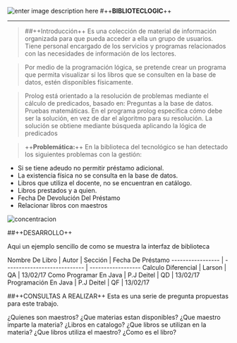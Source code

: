 ![enter image description here](https://lh3.googleusercontent.com/WWmZYN0Nj4SVgCeyMjdl4HlZ-4dwoN7YKy7ZuM30BN2usn_D9DHnp05_STjtUm7gcVRq0fQf=s250 "libros.jpg")
#++**BIBLIOTECLOGIC**++
- - -

>##++Introducción++
>Es una colección de material de información organizada para que pueda acceder a ella un grupo de usuarios. Tiene personal encargado de los servicios y programas relacionados con las necesidades de información de los lectores.

>Por medio de la programación lógica, se pretende crear un programa que permita visualizar si los libros que se consulten en la base de datos, estén disponibles físicamente.

>Prolog está orientado a la resolución de problemas mediante el cálculo de predicados, basado en:
Preguntas a la base de datos.
Pruebas matemáticas.
En el programa prolog especifica cómo debe ser la solución, en vez de dar el algoritmo para su resolución. La solución se obtiene mediante búsqueda aplicando la lógica de predicados

>++**Problemática:**++
En la biblioteca del tecnológico se han detectado los siguientes problemas con la gestión:
- Si se tiene adeudo no permitir préstamo adicional.
- La existencia física no se consulta en la base de datos.
- Libros que utiliza el docente, no se encuentran en catálogo.
- Libros prestados y a quien.
- Fecha De Devolución Del Préstamo
- Relacionar libros con maestros

![concentracion](https://lh3.googleusercontent.com/-Htmd1CpC8WA/WMcucK4r08I/AAAAAAAAPSw/jIZGT4c64EM425yUTAE-UeexSLDF3NDNACLcB/s250/concentraci%25C3%25B3n.jpg "concentración.jpg")


##++DESARROLLO++

Aqui un ejemplo sencillo de como se muestra la interfaz de biblioteca 

 Nombre De Libro                 |      Autor       |    Sección       | Fecha De Préstamo
 ----------------- | ---------------------------- | ------------------
 Calculo Diferencial | Larson            | QA | 13/02/17
 Como Programar En Java          |  P.J Deitel          | QD | 13/02/17
 Programación En Java          |  P.J Deitel          | QF | 13/02/17


##++CONSULTAS A REALIZAR++
Esta es una serie de pregunta propuestas para este trabajo.

¿Quienes son maestros?
¿Que materias estan disponibles?
¿Que maestro imparte la materia?
¿Libros en catalogo?
¿Que libros se utilizan en la materia?
¿Que libros utiliza el maestro?
¿Como es el libro?
